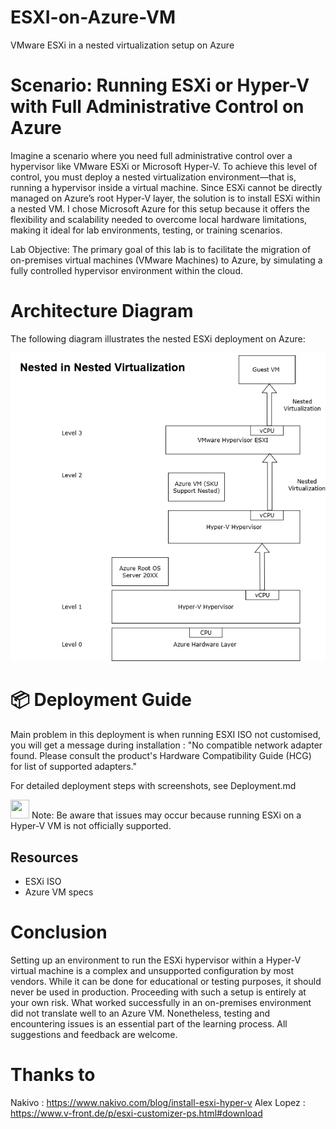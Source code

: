 # ESXI-on-Azure-VM
VMware ESXi in a nested virtualization setup on Azure

# Scenario: Running ESXi or Hyper-V with Full Administrative Control on Azure

Imagine a scenario where you need full administrative control over a hypervisor like VMware ESXi or Microsoft Hyper-V. To achieve this level of control, you must deploy a nested virtualization environment—that is, running a hypervisor inside a virtual machine.
Since ESXi cannot be directly managed on Azure’s root Hyper-V layer, the solution is to install ESXi within a nested VM. I chose Microsoft Azure for this setup because it offers the flexibility and scalability needed to overcome local hardware limitations, making it ideal for lab environments, testing, or training scenarios. 

Lab Objective:
The primary goal of this lab is to facilitate the migration of on-premises virtual machines (VMware Machines) to Azure, by simulating a fully controlled hypervisor environment within the cloud.

# Architecture Diagram

The following diagram illustrates the nested ESXi deployment on Azure:

![Architecture Diagram](images/Architecture-Diagram.png)

# 📦 Deployment Guide
Main problem in this deployment is when running ESXI ISO not customised, you will get a message during installation :
"No compatible network adapter found. Please consult the product's Hardware Compatibility Guide (HCG) for list of supported adapters." 


For detailed deployment steps with screenshots, see Deployment.md

<img width="30" height="30" src="https://github.com/user-attachments/assets/8f3fccee-4ff8-4f7e-8d40-ef66d415a724"/> Note: Be aware that issues may occur because running ESXi on a Hyper-V VM is not officially supported.

## Resources
- ESXi ISO
- Azure VM specs

  
# Conclusion
Setting up an environment to run the ESXi hypervisor within a Hyper-V virtual machine is a complex and unsupported configuration by most vendors. While it can be done for educational or testing purposes, it should never be used in production. Proceeding with such a setup is entirely at your own risk. What worked successfully in an on-premises environment did not translate well to an Azure VM. Nonetheless, testing and encountering issues is an essential part of the learning process. All suggestions and feedback are welcome.

# Thanks to
Nakivo : https://www.nakivo.com/blog/install-esxi-hyper-v
Alex Lopez : https://www.v-front.de/p/esxi-customizer-ps.html#download
